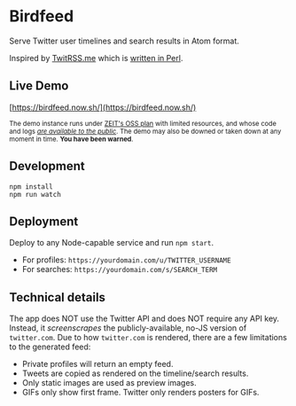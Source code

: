 # Birdfeed

Serve Twitter user timelines and search results in Atom format.

Inspired by [TwitRSS.me](https://twitrss.me/) which is [written in Perl](https://github.com/ciderpunx/twitrssme).

## Live Demo

[https://birdfeed.now.sh/](https://birdfeed.now.sh/)

<small>The demo instance runs under [ZEIT's OSS plan](https://zeit.co/pricing) with limited resources, and whose code and logs [_are available to the public_](https://birdfeed.now.sh/_src). The demo may also be downed or taken down at any moment in time. **You have been warned**.</small>

## Development

```
npm install
npm run watch
```

## Deployment

Deploy to any Node-capable service and run `npm start`.

- For profiles: `https://yourdomain.com/u/TWITTER_USERNAME`
- For searches: `https://yourdomain.com/s/SEARCH_TERM`

## Technical details

The app does NOT use the Twitter API and does NOT require any API key. Instead, it _screenscrapes_ the publicly-available, no-JS version of `twitter.com`. Due to how `twitter.com` is rendered, there are a few limitations to the generated feed:

- Private profiles will return an empty feed.
- Tweets are copied as rendered on the timeline/search results.
- Only static images are used as preview images.
- GIFs only show first frame. Twitter only renders posters for GIFs.